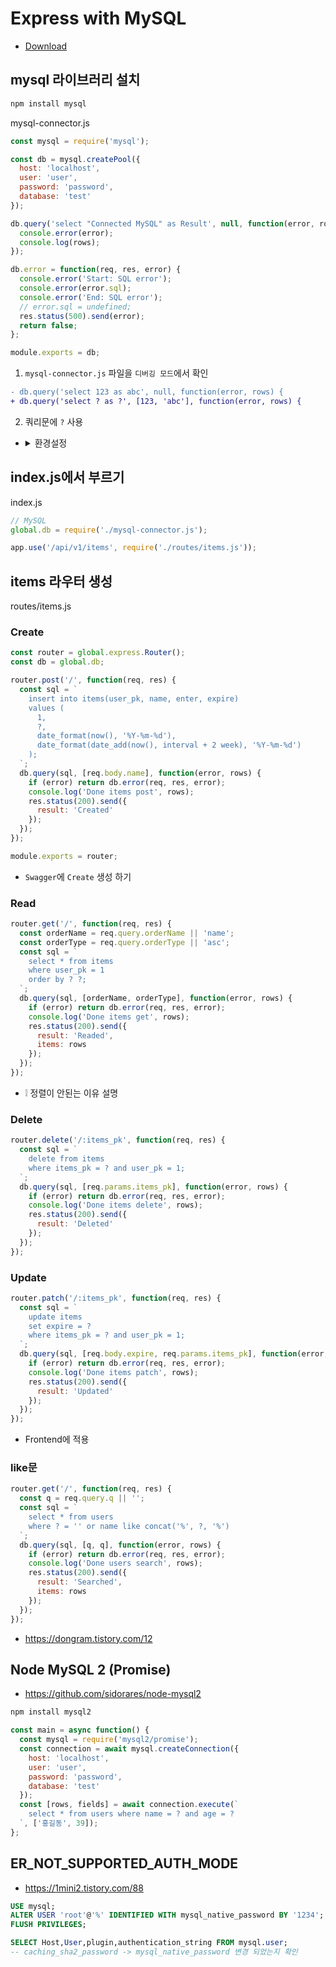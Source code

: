 # Express with MySQL
* [Download](https://github.com/ovdncids/vue-curriculum/raw/master/download/express-server.zip)

## mysql 라이브러리 설치
```sh
npm install mysql
```

mysql-connector.js
```js
const mysql = require('mysql');

const db = mysql.createPool({
  host: 'localhost',
  user: 'user',
  password: 'password',
  database: 'test'
});

db.query('select "Connected MySQL" as Result', null, function(error, rows) {
  console.error(error);
  console.log(rows);
});

db.error = function(req, res, error) {
  console.error('Start: SQL error');
  console.error(error.sql);
  console.error('End: SQL error');
  // error.sql = undefined;
  res.status(500).send(error);
  return false;
};

module.exports = db;
```

1. `mysql-connector.js` 파일을 `디버깅 모드`에서 확인

```diff
- db.query('select 123 as abc', null, function(error, rows) {
+ db.query('select ? as ?', [123, 'abc'], function(error, rows) {
```

2. 쿼리문에 `?` 사용
* <details><summary>환경설정</summary>

  ```js
  const connections = {
    product: {
      host: 'localhost',
      user: 'user',
      password: 'password',
      database: 'test'
    },
    dev: {
      host: 'localhost',
      user: 'user',
      password: 'password',
      database: 'test'
    }
  };
  process.env.NODE_ENV = 'product';
  if (process.env.USER === 'ec2-user') {
    process.env.NODE_ENV = 'dev';
  }
  const db = mysql.createPool(connections[process.env.NODE_ENV]);
  ```
</details>

## index.js에서 부르기
index.js
```js
// MySQL
global.db = require('./mysql-connector.js');
```
```js
app.use('/api/v1/items', require('./routes/items.js'));
```

## items 라우터 생성
routes/items.js

### Create
```js
const router = global.express.Router();
const db = global.db;

router.post('/', function(req, res) {
  const sql = `
    insert into items(user_pk, name, enter, expire)
    values (
      1,
      ?,
      date_format(now(), '%Y-%m-%d'),
      date_format(date_add(now(), interval + 2 week), '%Y-%m-%d')
    );
  `;
  db.query(sql, [req.body.name], function(error, rows) {
    if (error) return db.error(req, res, error);
    console.log('Done items post', rows);
    res.status(200).send({
      result: 'Created'
    });
  });
});

module.exports = router;
```
* `Swagger`에 `Create` 생성 하기

### Read
```js
router.get('/', function(req, res) {
  const orderName = req.query.orderName || 'name';
  const orderType = req.query.orderType || 'asc';
  const sql = `
    select * from items
    where user_pk = 1
    order by ? ?;
  `;
  db.query(sql, [orderName, orderType], function(error, rows) {
    if (error) return db.error(req, res, error);
    console.log('Done items get', rows);
    res.status(200).send({
      result: 'Readed',
      items: rows
    });
  });
});
```
* ❕ 정렬이 안된는 이유 설명

### Delete
```js
router.delete('/:items_pk', function(req, res) {
  const sql = `
    delete from items
    where items_pk = ? and user_pk = 1;
  `;
  db.query(sql, [req.params.items_pk], function(error, rows) {
    if (error) return db.error(req, res, error);
    console.log('Done items delete', rows);
    res.status(200).send({
      result: 'Deleted'
    });
  });
});
```

### Update
```js
router.patch('/:items_pk', function(req, res) {
  const sql = `
    update items
    set expire = ?
    where items_pk = ? and user_pk = 1;
  `;
  db.query(sql, [req.body.expire, req.params.items_pk], function(error, rows) {
    if (error) return db.error(req, res, error);
    console.log('Done items patch', rows);
    res.status(200).send({
      result: 'Updated'
    });
  });
});
```

* Frontend에 적용

### like문
```js
router.get('/', function(req, res) {
  const q = req.query.q || '';
  const sql = `
    select * from users
    where ? = '' or name like concat('%', ?, '%')
  `;
  db.query(sql, [q, q], function(error, rows) {
    if (error) return db.error(req, res, error);
    console.log('Done users search', rows);
    res.status(200).send({
      result: 'Searched',
      items: rows
    });
  });
});
```
* https://dongram.tistory.com/12

## Node MySQL 2 (Promise)
* https://github.com/sidorares/node-mysql2
```sh
npm install mysql2
```
```js
const main = async function() {
  const mysql = require('mysql2/promise');
  const connection = await mysql.createConnection({
    host: 'localhost',
    user: 'user',
    password: 'password',
    database: 'test'
  });
  const [rows, fields] = await connection.execute(`
    select * from users where name = ? and age = ?
  `, ['홍길동', 39]);
};
```

## ER_NOT_SUPPORTED_AUTH_MODE
* https://1mini2.tistory.com/88
```sql
USE mysql;
ALTER USER 'root'@'%' IDENTIFIED WITH mysql_native_password BY '1234';
FLUSH PRIVILEGES;

SELECT Host,User,plugin,authentication_string FROM mysql.user;
-- caching_sha2_password -> mysql_native_password 변경 되었는지 확인
```
